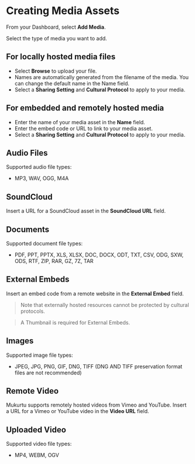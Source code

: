 # Creating Media Assets 

From your Dashboard, select **Add Media**. 

Select the type of media you want to add.  

## For locally hosted media files 
- Select **Browse** to upload your file.  
- Names are automatically generated from the filename of the media. You can change the default name in the Name field. 
- Select a **Sharing Setting** and **Cultural Protocol** to apply to your media. 

## For embedded and remotely hosted media 
- Enter the name of your media asset in the **Name** field. 
- Enter the embed code or URL to link to your media asset.  
- Select a **Sharing Setting** and **Cultural Protocol** to apply to your media. 

## Audio Files 
Supported audio file types: 
- MP3, WAV, OGG, M4A 

## SoundCloud 
Insert a URL for a SoundCloud asset in the **SoundCloud URL** field.  

## Documents 
Supported document file types: 
- PDF, PPT, PPTX, XLS, XLSX, DOC, DOCX, ODT, TXT, CSV, ODG, SXW, ODS, RTF, ZIP, RAR, GZ, 7Z, TAR 

## External Embeds 
Insert an embed code from a remote website in the **External Embed** field.  
>Note that externally hosted resources cannot be protected by cultural protocols. 

>A Thumbnail is required for External Embeds. 

## Images 
Supported image file types: 
- JPEG, JPG, PNG, GIF, DNG, TIFF (DNG AND TIFF preservation format files are not recommended) 

## Remote Video 
Mukurtu supports remotely hosted videos from Vimeo and YouTube. Insert a URL for a Vimeo or YouTube video in the **Video URL** field.  
 
## Uploaded Video 
Supported video file types: 
- MP4, WEBM, OGV 